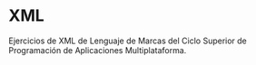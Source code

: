 # XML
Ejercicios de XML de Lenguaje de Marcas del Ciclo Superior de Programación de Aplicaciones Multiplataforma.
